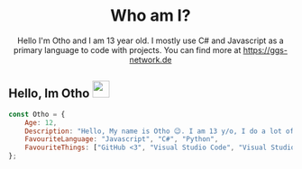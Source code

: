 <!-- You found this secret 👏 -->
<!--
    My secret things lol
    
    - I code more hours 
    - I am a gamer too 
    - I play Call of Duty Modern Warfare 2019, Call of Duty Modern Warfare 2, Call of Duty Black Ops 2 and Warzone ;-;
    - This readme.md is created using GitHub Codespaces 👀
-->
    
<h1 align="center">Who am I?</h1>
<p align="center">Hello I'm Otho and I am 13 year old. I mostly use C# and Javascript as a primary language to code with projects. You can find more at <a href="https://ggs-network.de">https://ggs-network.de</a></p>

## Hello, Im Otho <img src="https://raw.githubusercontent.com/SudhanPlayz/SudhanPlayz/master/images/WaveIcon.gif" width="30px">

```js
const Otho = {
    Age: 12,
    Description: "Hello, My name is Otho 😉. I am 13 y/o, I do a lot of programming outside of school...",
    FavouriteLanguage: "Javascript", "C#", "Python",
    FavouriteThings: ["GitHub <3", "Visual Studio Code", "Visual Studio 1019", "Docker", "ParcelJS"]
}; 
```
